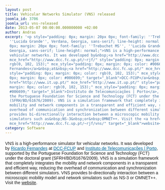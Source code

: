 ```yaml
---
layout: post
title: Vehicular Networks Simulator (VNS) released
joomla_id: 3706
joomla_url: vns-released
date: 2013-05-07 00:00:00.000000000 +02:00
author: Andras
excerpt: '<p style="padding: 0px; margin: 20px 0px; font-family: ''Trebuchet MS'',
  ''Lucida Grande'', Verdana, Georgia, sans-serif; line-height: normal;" mce_style="padding:
  0px; margin: 20px 0px; font-family: ''Trebuchet MS'', ''Lucida Grande'', Verdana,
  Georgia, sans-serif; line-height: normal;">VNS is a high-performance simulator for
  vehicular networks. It was developed by&nbsp;<a href="http://www.dcc.fc.up.pt/~rjf/"
  mce_href="http://www.dcc.fc.up.pt/~rjf/" style="padding: 0px; margin: 0px; color:
  rgb(0, 102, 153);" mce_style="padding: 0px; margin: 0px; color: #006699;" target="_blank">Ricardo
  Fernandes</a>&nbsp;at&nbsp;<a href="http://www.dcc.fc.up.pt/" mce_href="http://www.dcc.fc.up.pt/"
  style="padding: 0px; margin: 0px; color: rgb(0, 102, 153);" mce_style="padding:
  0px; margin: 0px; color: #006699;" target="_blank">DCC-FCUP</a>&nbsp;and&nbsp;<a
  href="http://www.it.up.pt/" mce_href="http://www.it.up.pt/" style="padding: 0px;
  margin: 0px; color: rgb(0, 102, 153);" mce_style="padding: 0px; margin: 0px; color:
  #006699;" target="_blank">Instituto de Telecomunicações | Porto</a>, supported by
  the Portuguese Foundation for Science and Technology (FCT) under the doctoral grant
  (SFRH/BD/61676/2009). VNS is a simulation framework that completely integrates the
  mobility and network components in a transparent and efficient way, reducing the
  overhead of communication and synchronization between different simulators. VNS
  provides bi-directionally interaction between a microscopic mobility model and network
  simulators such as&nbsp;NS-3&nbsp;or&nbsp;OMNET++. Visit the <a href="http://www.dcc.fc.up.pt/~rjf/vns/"
  mce_href="http://www.dcc.fc.up.pt/~rjf/vns/" target="_blank">website</a>.</p>'
category: Software
---
```

<p style="padding: 0px; margin: 20px 0px; font-family: 'Trebuchet MS', 'Lucida Grande', Verdana, Georgia, sans-serif; line-height: normal;" mce_style="padding: 0px; margin: 20px 0px; font-family: 'Trebuchet MS', 'Lucida Grande', Verdana, Georgia, sans-serif; line-height: normal;">VNS is a high-performance simulator for vehicular networks. It was developed by&nbsp;<a href="http://www.dcc.fc.up.pt/~rjf/" mce_href="http://www.dcc.fc.up.pt/~rjf/" style="padding: 0px; margin: 0px; color: rgb(0, 102, 153);" mce_style="padding: 0px; margin: 0px; color: #006699;" target="_blank">Ricardo Fernandes</a>&nbsp;at&nbsp;<a href="http://www.dcc.fc.up.pt/" mce_href="http://www.dcc.fc.up.pt/" style="padding: 0px; margin: 0px; color: rgb(0, 102, 153);" mce_style="padding: 0px; margin: 0px; color: #006699;" target="_blank">DCC-FCUP</a>&nbsp;and&nbsp;<a href="http://www.it.up.pt/" mce_href="http://www.it.up.pt/" style="padding: 0px; margin: 0px; color: rgb(0, 102, 153);" mce_style="padding: 0px; margin: 0px; color: #006699;" target="_blank">Instituto de Telecomunicações | Porto</a>, supported by the Portuguese Foundation for Science and Technology (FCT) under the doctoral grant (SFRH/BD/61676/2009). VNS is a simulation framework that completely integrates the mobility and network components in a transparent and efficient way, reducing the overhead of communication and synchronization between different simulators. VNS provides bi-directionally interaction between a microscopic mobility model and network simulators such as&nbsp;NS-3&nbsp;or&nbsp;OMNET++. Visit the <a href="http://www.dcc.fc.up.pt/~rjf/vns/" mce_href="http://www.dcc.fc.up.pt/~rjf/vns/" target="_blank">website</a>.</p>
